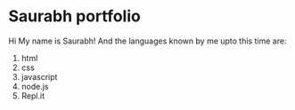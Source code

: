 # Saurabh portfolio
Hi My name is Saurabh!
And the languages known by me upto this time are:

1. html
2. css
3. javascript
4. node.js
5. Repl.it